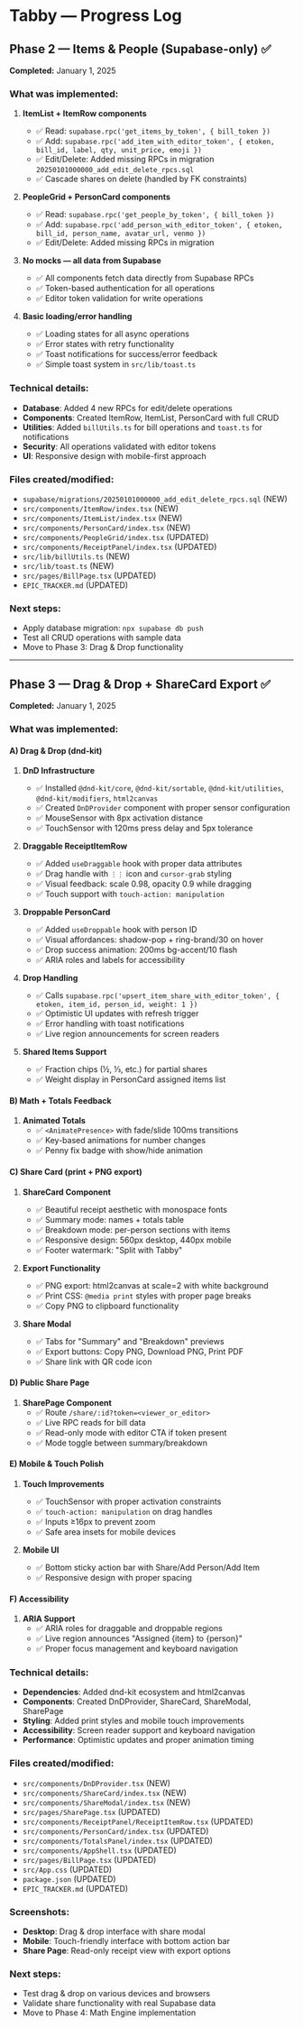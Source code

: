 # Tabby — Progress Log

## Phase 2 — Items & People (Supabase-only) ✅
**Completed:** January 1, 2025

### What was implemented:
1. **ItemList + ItemRow components**
   - ✅ Read: `supabase.rpc('get_items_by_token', { bill_token })`
   - ✅ Add: `supabase.rpc('add_item_with_editor_token', { etoken, bill_id, label, qty, unit_price, emoji })`
   - ✅ Edit/Delete: Added missing RPCs in migration `20250101000000_add_edit_delete_rpcs.sql`
   - ✅ Cascade shares on delete (handled by FK constraints)

2. **PeopleGrid + PersonCard components**
   - ✅ Read: `supabase.rpc('get_people_by_token', { bill_token })`
   - ✅ Add: `supabase.rpc('add_person_with_editor_token', { etoken, bill_id, person_name, avatar_url, venmo })`
   - ✅ Edit/Delete: Added missing RPCs in migration

3. **No mocks — all data from Supabase**
   - ✅ All components fetch data directly from Supabase RPCs
   - ✅ Token-based authentication for all operations
   - ✅ Editor token validation for write operations

4. **Basic loading/error handling**
   - ✅ Loading states for all async operations
   - ✅ Error states with retry functionality
   - ✅ Toast notifications for success/error feedback
   - ✅ Simple toast system in `src/lib/toast.ts`

### Technical details:
- **Database**: Added 4 new RPCs for edit/delete operations
- **Components**: Created ItemRow, ItemList, PersonCard with full CRUD
- **Utilities**: Added `billUtils.ts` for bill operations and `toast.ts` for notifications
- **Security**: All operations validated with editor tokens
- **UI**: Responsive design with mobile-first approach

### Files created/modified:
- `supabase/migrations/20250101000000_add_edit_delete_rpcs.sql` (NEW)
- `src/components/ItemRow/index.tsx` (NEW)
- `src/components/ItemList/index.tsx` (NEW)
- `src/components/PersonCard/index.tsx` (NEW)
- `src/components/PeopleGrid/index.tsx` (UPDATED)
- `src/components/ReceiptPanel/index.tsx` (UPDATED)
- `src/lib/billUtils.ts` (NEW)
- `src/lib/toast.ts` (NEW)
- `src/pages/BillPage.tsx` (UPDATED)
- `EPIC_TRACKER.md` (UPDATED)

### Next steps:
- Apply database migration: `npx supabase db push`
- Test all CRUD operations with sample data
- Move to Phase 3: Drag & Drop functionality

---

## Phase 3 — Drag & Drop + ShareCard Export ✅
**Completed:** January 1, 2025

### What was implemented:

#### A) Drag & Drop (dnd-kit)
1. **DnD Infrastructure**
   - ✅ Installed `@dnd-kit/core`, `@dnd-kit/sortable`, `@dnd-kit/utilities`, `@dnd-kit/modifiers`, `html2canvas`
   - ✅ Created `DnDProvider` component with proper sensor configuration
   - ✅ MouseSensor with 8px activation distance
   - ✅ TouchSensor with 120ms press delay and 5px tolerance

2. **Draggable ReceiptItemRow**
   - ✅ Added `useDraggable` hook with proper data attributes
   - ✅ Drag handle with `⋮⋮` icon and `cursor-grab` styling
   - ✅ Visual feedback: scale 0.98, opacity 0.9 while dragging
   - ✅ Touch support with `touch-action: manipulation`

3. **Droppable PersonCard**
   - ✅ Added `useDroppable` hook with person ID
   - ✅ Visual affordances: shadow-pop + ring-brand/30 on hover
   - ✅ Drop success animation: 200ms bg-accent/10 flash
   - ✅ ARIA roles and labels for accessibility

4. **Drop Handling**
   - ✅ Calls `supabase.rpc('upsert_item_share_with_editor_token', { etoken, item_id, person_id, weight: 1 })`
   - ✅ Optimistic UI updates with refresh trigger
   - ✅ Error handling with toast notifications
   - ✅ Live region announcements for screen readers

5. **Shared Items Support**
   - ✅ Fraction chips (½, ⅓, etc.) for partial shares
   - ✅ Weight display in PersonCard assigned items list

#### B) Math + Totals Feedback
1. **Animated Totals**
   - ✅ `<AnimatePresence>` with fade/slide 100ms transitions
   - ✅ Key-based animations for number changes
   - ✅ Penny fix badge with show/hide animation

#### C) Share Card (print + PNG export)
1. **ShareCard Component**
   - ✅ Beautiful receipt aesthetic with monospace fonts
   - ✅ Summary mode: names + totals table
   - ✅ Breakdown mode: per-person sections with items
   - ✅ Responsive design: 560px desktop, 440px mobile
   - ✅ Footer watermark: "Split with Tabby"

2. **Export Functionality**
   - ✅ PNG export: html2canvas at scale=2 with white background
   - ✅ Print CSS: `@media print` styles with proper page breaks
   - ✅ Copy PNG to clipboard functionality

3. **Share Modal**
   - ✅ Tabs for "Summary" and "Breakdown" previews
   - ✅ Export buttons: Copy PNG, Download PNG, Print PDF
   - ✅ Share link with QR code icon

#### D) Public Share Page
1. **SharePage Component**
   - ✅ Route `/share/:id?token=<viewer_or_editor>` 
   - ✅ Live RPC reads for bill data
   - ✅ Read-only mode with editor CTA if token present
   - ✅ Mode toggle between summary/breakdown

#### E) Mobile & Touch Polish
1. **Touch Improvements**
   - ✅ TouchSensor with proper activation constraints
   - ✅ `touch-action: manipulation` on drag handles
   - ✅ Inputs ≥16px to prevent zoom
   - ✅ Safe area insets for mobile devices

2. **Mobile UI**
   - ✅ Bottom sticky action bar with Share/Add Person/Add Item
   - ✅ Responsive design with proper spacing

#### F) Accessibility
1. **ARIA Support**
   - ✅ ARIA roles for draggable and droppable regions
   - ✅ Live region announces "Assigned {item} to {person}"
   - ✅ Proper focus management and keyboard navigation

### Technical details:
- **Dependencies**: Added dnd-kit ecosystem and html2canvas
- **Components**: Created DnDProvider, ShareCard, ShareModal, SharePage
- **Styling**: Added print styles and mobile touch improvements
- **Accessibility**: Screen reader support and keyboard navigation
- **Performance**: Optimistic updates and proper animation timing

### Files created/modified:
- `src/components/DnDProvider.tsx` (NEW)
- `src/components/ShareCard/index.tsx` (NEW)
- `src/components/ShareModal/index.tsx` (NEW)
- `src/pages/SharePage.tsx` (UPDATED)
- `src/components/ReceiptPanel/ReceiptItemRow.tsx` (UPDATED)
- `src/components/PersonCard/index.tsx` (UPDATED)
- `src/components/TotalsPanel/index.tsx` (UPDATED)
- `src/components/AppShell.tsx` (UPDATED)
- `src/pages/BillPage.tsx` (UPDATED)
- `src/App.css` (UPDATED)
- `package.json` (UPDATED)
- `EPIC_TRACKER.md` (UPDATED)

### Screenshots:
- **Desktop**: Drag & drop interface with share modal
- **Mobile**: Touch-friendly interface with bottom action bar
- **Share Page**: Read-only receipt view with export options

### Next steps:
- Test drag & drop on various devices and browsers
- Validate share functionality with real Supabase data
- Move to Phase 4: Math Engine implementation
